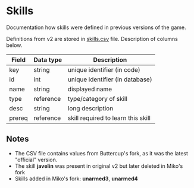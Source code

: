 # Skills

Documentation how skills were defined in previous versions of the game.

Definitions from v2 are stored in [skills.csv](data/skills.csv) file.
Description of columns below.

| Field  | Data type | Description                        |
|--------|-----------|------------------------------------|
| key    | string    | unique identifier (in code)        |
| id     | int       | unique identifier (in database)    |
| name   | string    | displayed name                     |
| type   | reference | type/category of skill             |
| desc   | string    | long description                   |
| prereq | reference | skill required to learn this skill |

## Notes

- The CSV file contains values from Buttercup's fork,
  as it was the latest "official" version.
- The skill **javelin** was present in original v2
  but later deleted in Miko's fork
- Skills added in Miko's fork: **unarmed3**, **unarmed4**

